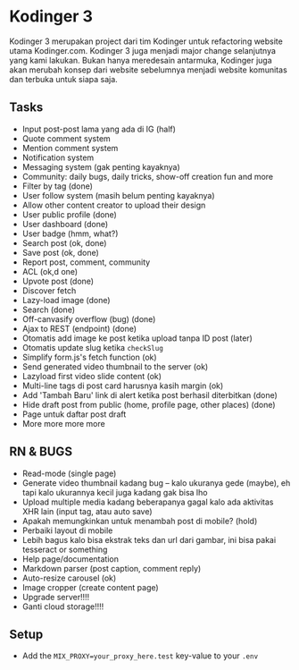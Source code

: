 # Kodinger 3
Kodinger 3 merupakan project dari tim Kodinger untuk refactoring website utama Kodinger.com. Kodinger 3 juga menjadi major change selanjutnya yang kami lakukan. Bukan hanya meredesain antarmuka, Kodinger juga akan merubah konsep dari website sebelumnya menjadi website komunitas dan terbuka untuk siapa saja.

## Tasks
- Input post-post lama yang ada di IG (half)
- Quote comment system
- Mention comment system
- Notification system
- Messaging system (gak penting kayaknya)
- Community: daily bugs, daily tricks, show-off creation fun and more
- Filter by tag (done)
- User follow system (masih belum penting kayaknya)
- Allow other content creator to upload their design 
- User public profile (done)
- User dashboard (done)
- User badge (hmm, what?)
- Search post (ok, done)
- Save post (ok, done)
- Report post, comment, community
- ACL (ok,d one)
- Upvote post (done)
- Discover fetch
- Lazy-load image (done)
- Search (done)
- Off-canvasify overflow (bug) (done)
- Ajax to REST (endpoint) (done)
- Otomatis add image ke post ketika upload tanpa ID post (later)
- Otomatis update slug ketika `checkSlug`
- Simplify form.js's fetch function (ok)
- Send generated video thumbnail to the server (ok)
- Lazyload first video slide content (ok)
- Multi-line tags di post card harusnya kasih margin (ok)
- Add 'Tambah Baru' link di alert ketika post berhasil diterbitkan (done)
- Hide draft post from public (home, profile page, other places) (done)
- Page untuk daftar post draft
- More more more more

## RN & BUGS
- Read-mode (single page)
- Generate video thumbnail kadang bug – kalo ukuranya gede (maybe), eh tapi kalo ukurannya kecil juga kadang gak bisa lho
- Upload multiple media kadang beberapanya gagal kalo ada aktivitas XHR lain (input tag, atau auto save)
- Apakah memungkinkan untuk menambah post di mobile? (hold)
- Perbaiki layout di mobile
- Lebih bagus kalo bisa ekstrak teks dan url dari gambar, ini bisa pakai tesseract or something
- Help page/documentation
- Markdown parser (post caption, comment reply)
- Auto-resize carousel (ok)
- Image cropper (create content page)
- Upgrade server!!!!
- Ganti cloud storage!!!!

## Setup
- Add the `MIX_PROXY=your_proxy_here.test` key-value to your `.env`